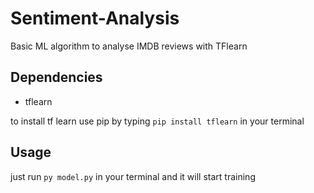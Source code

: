# Sentiment-Analysis

Basic ML algorithm to analyse IMDB reviews with TFlearn

## Dependencies ##

  - tflearn
  
  to install tf learn use pip by typing `pip install tflearn` in your terminal
  
## Usage ##

  just run `py model.py` in your terminal and it will start training
